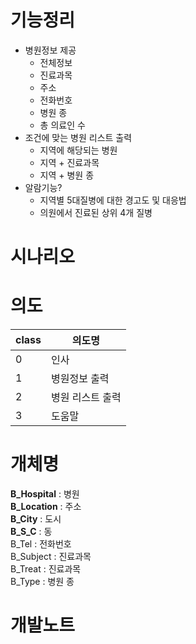 # 기능정리
* 병원정보 제공
    * 전체정보
    * 진료과목
    * 주소
    * 전화번호
    * 병원 종
    * 총 의료인 수
* 조건에 맞는 병원 리스트 출력
    * 지역에 해당되는 병원 
    * 지역 + 진료과목
    * 지역 + 병원 종
* 알람기능?
    * 지역별 5대질병에 대한 경고도 및 대응법
    * 의원에서 진료된 상위 4개 질병
# 시나리오

# 의도
class|의도명
---|---|
0| 인사
1| 병원정보 출력
2| 병원 리스트 출력
3| 도움말

# 개체명
**B_Hospital** : 병원<br/>
**B_Location** : 주소<br/>
**B_City** : 도시<br/>
**B_S_C** : 동<br/>
B_Tel : 전화번호<br/>
B_Subject : 진료과목<br/>
B_Treat : 진료과목<br/>
B_Type : 병원 종

# 개발노트
